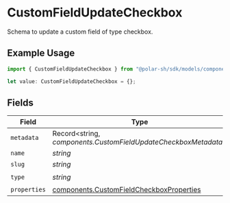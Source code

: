 # CustomFieldUpdateCheckbox

Schema to update a custom field of type checkbox.

## Example Usage

```typescript
import { CustomFieldUpdateCheckbox } from "@polar-sh/sdk/models/components";

let value: CustomFieldUpdateCheckbox = {};
```

## Fields

| Field                                                                                                | Type                                                                                                 | Required                                                                                             | Description                                                                                          |
| ---------------------------------------------------------------------------------------------------- | ---------------------------------------------------------------------------------------------------- | ---------------------------------------------------------------------------------------------------- | ---------------------------------------------------------------------------------------------------- |
| `metadata`                                                                                           | Record<string, *components.CustomFieldUpdateCheckboxMetadata*>                                       | :heavy_minus_sign:                                                                                   | N/A                                                                                                  |
| `name`                                                                                               | *string*                                                                                             | :heavy_minus_sign:                                                                                   | N/A                                                                                                  |
| `slug`                                                                                               | *string*                                                                                             | :heavy_minus_sign:                                                                                   | N/A                                                                                                  |
| `type`                                                                                               | *string*                                                                                             | :heavy_check_mark:                                                                                   | N/A                                                                                                  |
| `properties`                                                                                         | [components.CustomFieldCheckboxProperties](../../models/components/customfieldcheckboxproperties.md) | :heavy_minus_sign:                                                                                   | N/A                                                                                                  |
